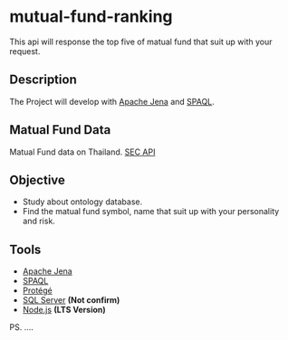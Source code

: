 # mutual-fund-ranking
This api will response the top five of matual fund that suit up with your request.

## Description
The Project will develop with [Apache Jena](https://jena.apache.org/) and [SPAQL](https://www.w3.org/TR/rdf-sparql-query/).

## Matual Fund Data
Matual Fund data on Thailand. [SEC API](https://api-portal.sec.or.th/)



## Objective
- Study about ontology database.
- Find the matual fund symbol, name that suit up with your personality and risk.

## Tools
- [Apache Jena](https://jena.apache.org/)
- [SPAQL](https://www.w3.org/TR/rdf-sparql-query/)
- [Protégé](https://protege.stanford.edu/)
- [SQL Server](https://www.microsoft.com/en-us/sql-server/sql-server-downloads) __(Not confirm)__
- [Node.js](https://nodejs.org/en/) __(LTS Version)__

PS. ....
